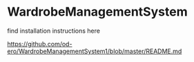 # WardrobeManagementSystem

find installation instructions here

https://github.com/od-ero/WardrobeManagementSystem1/blob/master/README.md
